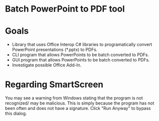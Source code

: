 # Batch PowerPoint to PDF tool

# Goals
* Library that uses Office Interop C# libraries to programatically convert PowerPoint presentations (*.pptx) to PDFs.
* CLI program that allows PowerPoints to be batch converted to PDFs.
* GUI program that allows PowerPoints to be batch converted to PDFs.
* Investigate possible Office Add-In.

# Regarding SmartScreen
You may see a warning from Windows stating that the program is not recognized/ may be malicious. This is simply because the program has not been often and does not have a signature.
Click "Run Anyway" to bypass this dialog.